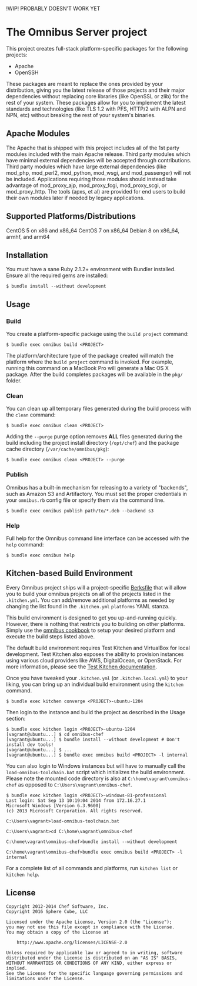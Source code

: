 !WIP! PROBABLY DOESN'T WORK YET

The Omnibus Server project
==========================
This project creates full-stack platform-specific packages for the following projects:

* Apache
* OpenSSH

These packages are meant to replace the ones provided by your distribution, giving you the latest release of those projects and their major dependencies without replacing core libraries (like OpenSSL or zlib) for the rest of your system. These packages allow for you to implement the latest standards and technologies (like TLS 1.2 with PFS, HTTP/2 with ALPN and NPN, etc) without breaking the rest of your system's binaries.

Apache Modules
----------------

The Apache that is shipped with this project includes all of the 1st party modules included with the main Apache release. Third party modules which have minimal external dependencies will be accepted through contributions. Third party modules which have large external dependencies (like mod_php, mod_perl2, mod_python, mod_wsgi, and mod_passenger) will not be included. Applications requiring those modules should instead take advantage of mod_proxy_ajp, mod_proxy_fcgi, mod_proxy_scgi, or mod_proxy_http. The tools (apxs, et al) are provided for end users to build their own modules later if needed by legacy applications.

Supported Platforms/Distributions
-------------------------------------

CentOS 5 on x86 and x86_64
CentOS 7 on x86_64
Debian 8 on x86_64, armhf, and arm64

Installation
------------
You must have a sane Ruby 2.1.2+ environment with Bundler installed. Ensure all
the required gems are installed:

```shell
$ bundle install --without development
```

Usage
-----
### Build

You create a platform-specific package using the `build project` command:

```shell
$ bundle exec omnibus build <PROJECT>
```

The platform/architecture type of the package created will match the platform
where the `build project` command is invoked. For example, running this command
on a MacBook Pro will generate a Mac OS X package. After the build completes
packages will be available in the `pkg/` folder.

### Clean

You can clean up all temporary files generated during the build process with
the `clean` command:

```shell
$ bundle exec omnibus clean <PROJECT>
```

Adding the `--purge` purge option removes __ALL__ files generated during the
build including the project install directory (`/opt/chef`) and
the package cache directory (`/var/cache/omnibus/pkg`):

```shell
$ bundle exec omnibus clean <PROJECT> --purge
```

### Publish

Omnibus has a built-in mechanism for releasing to a variety of "backends", such
as Amazon S3 and Artifactory. You must set the proper credentials in your `omnibus.rb`
config file or specify them via the command line.

```shell
$ bundle exec omnibus publish path/to/*.deb --backend s3
```

### Help

Full help for the Omnibus command line interface can be accessed with the
`help` command:

```shell
$ bundle exec omnibus help
```

Kitchen-based Build Environment
-------------------------------
Every Omnibus project ships will a project-specific
[Berksfile](http://berkshelf.com/) that will allow you to build your omnibus projects on all of the projects listed
in the `.kitchen.yml`. You can add/remove additional platforms as needed by
changing the list found in the `.kitchen.yml` `platforms` YAML stanza.

This build environment is designed to get you up-and-running quickly. However,
there is nothing that restricts you to building on other platforms. Simply use
the [omnibus cookbook](https://github.com/opscode-cookbooks/omnibus) to setup
your desired platform and execute the build steps listed above.

The default build environment requires Test Kitchen and VirtualBox for local
development. Test Kitchen also exposes the ability to provision instances using
various cloud providers like AWS, DigitalOcean, or OpenStack. For more
information, please see the [Test Kitchen documentation](http://kitchen.ci).

Once you have tweaked your `.kitchen.yml` (or `.kitchen.local.yml`) to your
liking, you can bring up an individual build environment using the `kitchen`
command.

```shell
$ bundle exec kitchen converge <PROJECT>-ubuntu-1204
```

Then login to the instance and build the project as described in the Usage
section:

```shell
$ bundle exec kitchen login <PROJECT>-ubuntu-1204
[vagrant@ubuntu...] $ cd omnibus-chef
[vagrant@ubuntu...] $ bundle install --without development # Don't install dev tools!
[vagrant@ubuntu...] $ ...
[vagrant@ubuntu...] $ bundle exec omnibus build <PROJECT> -l internal
```

You can also login to Windows instances but will have to manually call the
`load-omnibus-toolchain.bat` script which initializes the build environment.
Please note the mounted code directory is also at `C:\home\vagrant\omnibus-chef`
as opposed to `C:\Users\vagrant\omnibus-chef`.

```shell
$ bundle exec kitchen login <PROJECT>-windows-81-professional
Last login: Sat Sep 13 10:19:04 2014 from 172.16.27.1
Microsoft Windows [Version 6.3.9600]
(c) 2013 Microsoft Corporation. All rights reserved.

C:\Users\vagrant>load-omnibus-toolchain.bat

C:\Users\vagrant>cd C:\home\vagrant\omnibus-chef

C:\home\vagrant\omnibus-chef>bundle install --without development

C:\home\vagrant\omnibus-chef>bundle exec omnibus build <PROJECT> -l internal
```

For a complete list of all commands and platforms, run `kitchen list` or
`kitchen help`.

License
-------
```text
Copyright 2012-2014 Chef Software, Inc.
Copyright 2016 Sphere Cube, LLC

Licensed under the Apache License, Version 2.0 (the "License");
you may not use this file except in compliance with the License.
You may obtain a copy of the License at

    http://www.apache.org/licenses/LICENSE-2.0

Unless required by applicable law or agreed to in writing, software
distributed under the License is distributed on an "AS IS" BASIS,
WITHOUT WARRANTIES OR CONDITIONS OF ANY KIND, either express or implied.
See the License for the specific language governing permissions and
limitations under the License.
```
